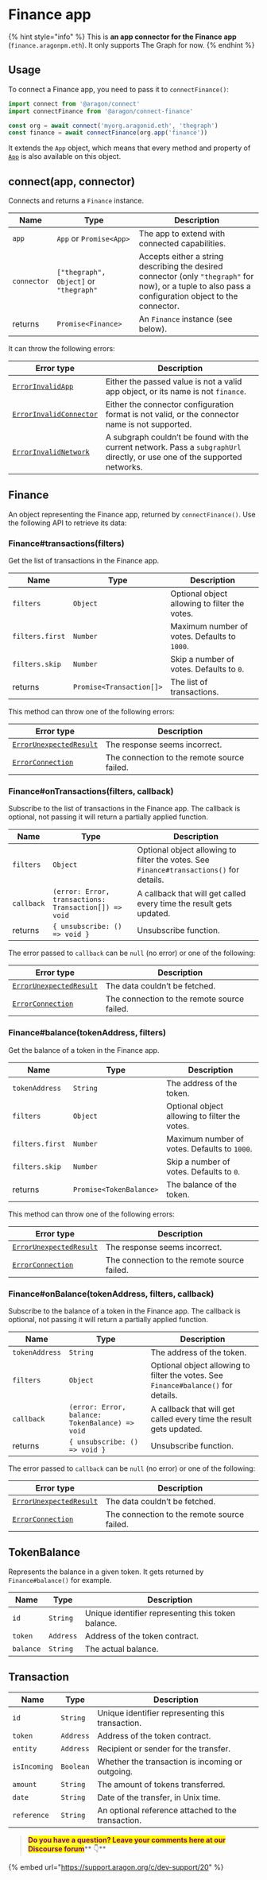 # Finance app

{% hint style="info" %}
This is **an app connector for the Finance app** (`finance.aragonpm.eth`). It only supports The Graph for now.
{% endhint %}

## Usage

To connect a Finance app, you need to pass it to `connectFinance()`:

```javascript
import connect from '@aragon/connect'
import connectFinance from '@aragon/connect-finance'

const org = await connect('myorg.aragonid.eth', 'thegraph')
const finance = await connectFinance(org.app('finance'))
```

It extends the `App` object, which means that every method and property of [`App`](../api-reference/app.md) is also available on this object.

## connect(app, connector)

Connects and returns a `Finance` instance.

| Name        | Type                                   | Description                                                                                                                                            |
| ----------- | -------------------------------------- | ------------------------------------------------------------------------------------------------------------------------------------------------------ |
| `app`       | `App` or `Promise<App>`                | The app to extend with connected capabilities.                                                                                                         |
| `connector` | `["thegraph", Object]` or `"thegraph"` | Accepts either a string describing the desired connector (only `"thegraph"` for now), or a tuple to also pass a configuration object to the connector. |
| returns     | `Promise<Finance>`                     | An `Finance` instance (see below).                                                                                                                     |



It can throw the following errors:

| Error type                                                                                                     | Description                                                                                                                 |
| -------------------------------------------------------------------------------------------------------------- | --------------------------------------------------------------------------------------------------------------------------- |
| [`ErrorInvalidApp`](https://github.com/aragon/connect/blob/master/docs/connectors/errors.md#error-invalid-app) | Either the passed value is not a valid app object, or its name is not `finance`.                                            |
| [`ErrorInvalidConnector`](../api-reference/errors.md#errorinvalidconnector)                                    | Either the connector configuration format is not valid, or the connector name is not supported.                             |
| [`ErrorInvalidNetwork`](../api-reference/errors.md#errorinvalidnetwork)                                        | A subgraph couldn’t be found with the current network. Pass a `subgraphUrl` directly, or use one of the supported networks. |

## Finance

An object representing the Finance app, returned by `connectFinance()`. Use the following API to retrieve its data:

### Finance#transactions(filters)

Get the list of transactions in the Finance app.

| Name            | Type                     | Description                                   |
| --------------- | ------------------------ | --------------------------------------------- |
| `filters`       | `Object`                 | Optional object allowing to filter the votes. |
| `filters.first` | `Number`                 | Maximum number of votes. Defaults to `1000`.  |
| `filters.skip`  | `Number`                 | Skip a number of votes. Defaults to `0`.      |
| returns         | `Promise<Transaction[]>` | The list of transactions.                     |



This method can throw one of the following errors:

| Error type                                                                  | Description                                 |
| --------------------------------------------------------------------------- | ------------------------------------------- |
| [`ErrorUnexpectedResult`](../api-reference/errors.md#errorunexpectedresult) | The response seems incorrect.               |
| [`ErrorConnection`](../api-reference/errors.md#errorconnection)             | The connection to the remote source failed. |

### Finance#onTransactions(filters, callback)

Subscribe to the list of transactions in the Finance app. The callback is optional, not passing it will return a partially applied function.

| Name       | Type                                                  | Description                                                                             |
| ---------- | ----------------------------------------------------- | --------------------------------------------------------------------------------------- |
| `filters`  | `Object`                                              | Optional object allowing to filter the votes. See `Finance#transactions()` for details. |
| `callback` | `(error: Error, transactions: Transaction[]) => void` | A callback that will get called every time the result gets updated.                     |
| returns    | `{ unsubscribe: () => void }`                         | Unsubscribe function.                                                                   |

The error passed to `callback` can be `null` (no error) or one of the following:

| Error type                                                                  | Description                                 |
| --------------------------------------------------------------------------- | ------------------------------------------- |
| [`ErrorUnexpectedResult`](../api-reference/errors.md#errorunexpectedresult) | The data couldn’t be fetched.               |
| [`ErrorConnection`](../api-reference/errors.md#errorconnection)             | The connection to the remote source failed. |

### Finance#balance(tokenAddress, filters)

Get the balance of a token in the Finance app.

| Name            | Type                    | Description                                   |
| --------------- | ----------------------- | --------------------------------------------- |
| `tokenAddress`  | `String`                | The address of the token.                     |
| `filters`       | `Object`                | Optional object allowing to filter the votes. |
| `filters.first` | `Number`                | Maximum number of votes. Defaults to `1000`.  |
| `filters.skip`  | `Number`                | Skip a number of votes. Defaults to `0`.      |
| returns         | `Promise<TokenBalance>` | The balance of the token.                     |

This method can throw one of the following errors:

| Error type                                                                  | Description                                 |
| --------------------------------------------------------------------------- | ------------------------------------------- |
| [`ErrorUnexpectedResult`](../api-reference/errors.md#errorunexpectedresult) | The response seems incorrect.               |
| [`ErrorConnection`](../api-reference/errors.md#errorconnection)             | The connection to the remote source failed. |

### Finance#onBalance(tokenAddress, filters, callback)

Subscribe to the balance of a token in the Finance app. The callback is optional, not passing it will return a partially applied function.

| Name           | Type                                            | Description                                                                        |
| -------------- | ----------------------------------------------- | ---------------------------------------------------------------------------------- |
| `tokenAddress` | `String`                                        | The address of the token.                                                          |
| `filters`      | `Object`                                        | Optional object allowing to filter the votes. See `Finance#balance()` for details. |
| `callback`     | `(error: Error, balance: TokenBalance) => void` | A callback that will get called every time the result gets updated.                |
| returns        | `{ unsubscribe: () => void }`                   | Unsubscribe function.                                                              |

The error passed to `callback` can be `null` (no error) or one of the following:

| Error type                                                                  | Description                                 |
| --------------------------------------------------------------------------- | ------------------------------------------- |
| [`ErrorUnexpectedResult`](../api-reference/errors.md#errorunexpectedresult) | The data couldn’t be fetched.               |
| [`ErrorConnection`](../api-reference/errors.md#errorconnection)             | The connection to the remote source failed. |

## TokenBalance

Represents the balance in a given token. It gets returned by `Finance#balance()` for example.

| Name      | Type      | Description                                        |
| --------- | --------- | -------------------------------------------------- |
| `id`      | `String`  | Unique identifier representing this token balance. |
| `token`   | `Address` | Address of the token contract.                     |
| `balance` | `String`  | The actual balance.                                |

## Transaction

| Name         | Type      | Description                                        |
| ------------ | --------- | -------------------------------------------------- |
| `id`         | `String`  | Unique identifier representing this transaction.   |
| `token`      | `Address` | Address of the token contract.                     |
| `entity`     | `Address` | Recipient or sender for the transfer.              |
| `isIncoming` | `Boolean` | Whether the transaction is incoming or outgoing.   |
| `amount`     | `String`  | The amount of tokens transferred.                  |
| `date`       | `String`  | Date of the transfer, in Unix time.                |
| `reference`  | `String`  | An optional reference attached to the transaction. |





> <mark style="color:purple;">**Do you have a question? Leave your comments here at our Discourse forum**</mark>** 👇**

{% embed url="https://support.aragon.org/c/dev-support/20" %}

